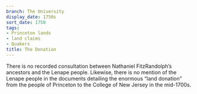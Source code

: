 ```yaml
---
branch: The University
display_date: 1750s
sort_date: 1750
tags:
- Princeton lands
- land claims
- Quakers
title: The Donation
---
```


There is no recorded consultation between Nathaniel FitzRandolph’s ancestors and the Lenape people. Likewise, there is no mention of the Lenape people in the documents detailing the enormous “land donation” from the people of Princeton to the College of New Jersey in the mid-1700s.